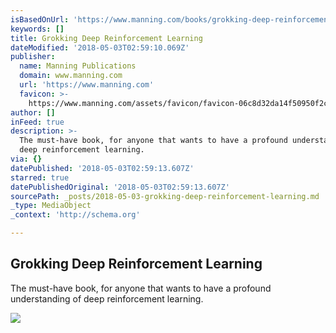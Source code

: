 ```yaml
---
isBasedOnUrl: 'https://www.manning.com/books/grokking-deep-reinforcement-learning'
keywords: []
title: Grokking Deep Reinforcement Learning
dateModified: '2018-05-03T02:59:10.069Z'
publisher:
  name: Manning Publications
  domain: www.manning.com
  url: 'https://www.manning.com'
  favicon: >-
    https://www.manning.com/assets/favicon/favicon-06c8d32da14f50950f2c6422e9af1731.png
author: []
inFeed: true
description: >-
  The must-have book, for anyone that wants to have a profound understanding of
  deep reinforcement learning.
via: {}
datePublished: '2018-05-03T02:59:13.607Z'
starred: true
datePublishedOriginal: '2018-05-03T02:59:13.607Z'
sourcePath: _posts/2018-05-03-grokking-deep-reinforcement-learning.md
_type: MediaObject
_context: 'http://schema.org'

---
```

<article style=""><h1>Grokking Deep Reinforcement Learning</h1><p>The must-have book, for anyone that wants to have a profound understanding of deep reinforcement learning.</p><img src="https://images.manning.com/720/960/resize/book/4/35e3f19-ae90-4b03-ad85-9b3dfe700aeb/Morales_DRL_hiresMEAP.png" /></article>